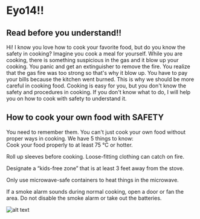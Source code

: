 
# Eyo14!!
## Read before you understand!!
Hi! I know you love how to cook your favorite food, but do you know the safety in cooking? Imagine you cook a meal for yourself. While you are cooking, there is something suspicious in the gas and it blow up your cooking. You panic and get an extinguisher to remove the fire. You realize that the gas fire was too strong so that's why it blow up. You have to pay your bills because the kitchen went burned. This is why we should be more careful in cooking food. Cooking is easy for you, but you don't know the safety and procedures in cooking. If you don't know what to do, I will help you on how to cook with safety to understand it. 

## How to cook your own food with SAFETY
You need to remember them. You can't just cook your own food without proper ways in cooking. We have 5 things to know:                                                    
Cook your food properly to at least 75 °C or hotter.                                                                                                                    

Roll up sleeves before cooking. Loose-fitting clothing can catch on fire.                                                                                             

Designate a “kids-free zone” that is at least 3 feet away from the stove.                                                                                               

Only use microwave-safe containers to heat things in the microwave.                                                                                                

If a smoke alarm sounds during normal cooking, open a door or fan the area. Do not disable the smoke alarm or take out the batteries.        

![alt text](https://encrypted-tbn0.gstatic.com/images?q=tbn:ANd9GcSndf2-2OLCekftXzhsw8EOH1f7hGXBbBS6jA&usqp=CAU)
